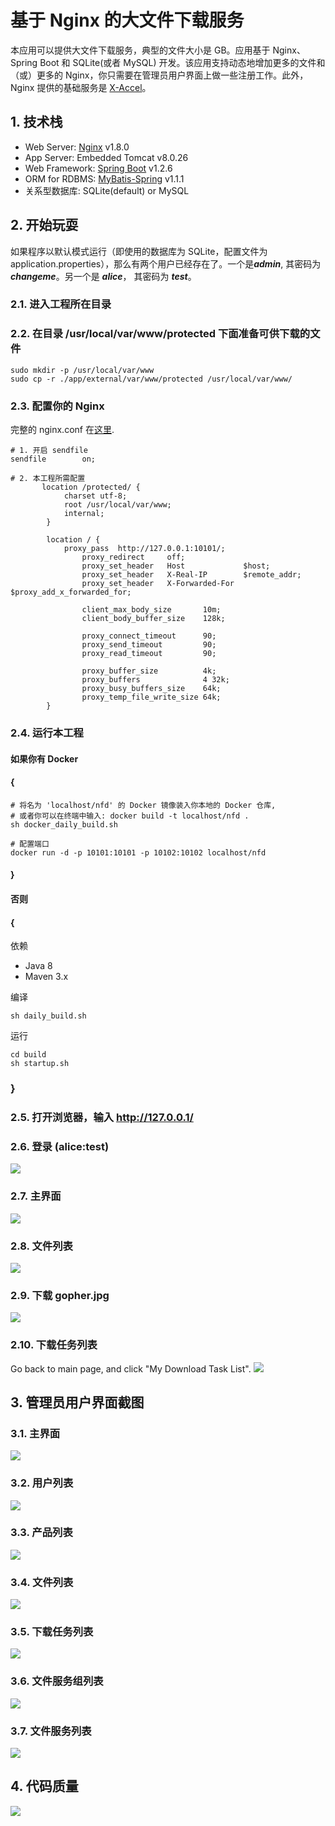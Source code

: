 # 基于 Nginx 的大文件下载服务
本应用可以提供大文件下载服务，典型的文件大小是 GB。应用基于 Nginx、Spring Boot 和 SQLite(或者 MySQL) 开发。该应用支持动态地增加更多的文件和（或）更多的 Nginx，你只需要在管理员用户界面上做一些注册工作。此外，Nginx 提供的基础服务是 [X-Accel](https://www.nginx.com/resources/wiki/start/topics/examples/x-accel/)。

## 1. 技术栈
- Web Server: [Nginx](http://nginx.org/) v1.8.0
- App Server: Embedded Tomcat v8.0.26
- Web Framework: [Spring Boot](https://github.com/spring-projects/spring-boot/)  v1.2.6
- ORM for RDBMS: [MyBatis-Spring](http://mybatis.github.io/spring/) v1.1.1
- 关系型数据库: SQLite(default) or MySQL

## 2. 开始玩耍
如果程序以默认模式运行（即使用的数据库为 SQLite，配置文件为 application.properties），那么有两个用户已经存在了。一个是***admin***, 其密码为 ***changeme***。另一个是 ***alice***， 其密码为 ***test***。

### 2.1. 进入工程所在目录

### 2.2. 在目录 /usr/local/var/www/protected 下面准备可供下载的文件
```
sudo mkdir -p /usr/local/var/www
sudo cp -r ./app/external/var/www/protected /usr/local/var/www/
```

### 2.3. 配置你的 Nginx
完整的 nginx.conf 在[这里](https://github.com/leonzhouwei/nginx-file-download/blob/master/app/external/conf/nginx/nginx.conf).

```
# 1. 开启 sendfile
sendfile        on;

# 2. 本工程所需配置
       location /protected/ {
    		charset utf-8;
    		root /usr/local/var/www;
    		internal;
    	}
    	
    	location / {
    	    proxy_pass  http://127.0.0.1:10101/;  
                proxy_redirect     off;  
                proxy_set_header   Host             $host;  
                proxy_set_header   X-Real-IP        $remote_addr;  
                proxy_set_header   X-Forwarded-For  $proxy_add_x_forwarded_for;  
      
                client_max_body_size       10m;  
                client_body_buffer_size    128k;  
      
                proxy_connect_timeout      90;  
                proxy_send_timeout         90;  
                proxy_read_timeout         90;  
      
                proxy_buffer_size          4k;  
                proxy_buffers              4 32k;  
                proxy_busy_buffers_size    64k;  
                proxy_temp_file_write_size 64k;
    	}
```


### 2.4. 运行本工程
#### 如果你有 Docker 
#### {
```
# 将名为 'localhost/nfd' 的 Docker 镜像装入你本地的 Docker 仓库,
# 或者你可以在终端中输入: docker build -t localhost/nfd . 
sh docker_daily_build.sh

# 配置端口
docker run -d -p 10101:10101 -p 10102:10102 localhost/nfd
```
#### } 

#### 否则 
#### {
依赖

- Java 8
- Maven 3.x

编译

```
sh daily_build.sh
```

运行

```
cd build
sh startup.sh
```
### }

### 2.5. 打开浏览器，输入 http://127.0.0.1/

### 2.6. 登录 (alice:test)
![](doc/static/v0.10.2/images/login.png)

### 2.7. 主界面
![](doc/static/v0.10.2/images/ordinary/main.png)

### 2.8. 文件列表
![](doc/static/v0.10.2/images/ordinary/file_list.png)

### 2.9. 下载 gopher.jpg
![](doc/static/v0.10.2/images/ordinary/download_action.png)

### 2.10. 下载任务列表
Go back to main page, and click "My Download Task List".
![](doc/static/v0.10.2/images/ordinary/download_task_list.png)

## 3. 管理员用户界面截图
### 3.1. 主界面
![](doc/static/v0.10.2/images/admin/main.png)
### 3.2. 用户列表
![](doc/static/v0.10.2/images/admin/account_list.png)
### 3.3. 产品列表
![](doc/static/v0.10.2/images/admin/production_list.png)
### 3.4. 文件列表
![](doc/static/v0.10.2/images/admin/file_list.png)
### 3.5. 下载任务列表
![](doc/static/v0.10.2/images/admin/download_task_list.png)
### 3.6. 文件服务组列表
![](doc/static/v0.10.2/images/admin/file_service_group_list.png)
### 3.7. 文件服务列表
![](doc/static/v0.10.2/images/admin/file_service_list.png)

## 4. 代码质量
![](doc/static/v0.10.2/images/sonar_code_quality.png)




